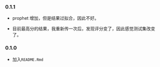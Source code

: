
<!-- README.md is generated from README.Rmd. Please edit that file -->

### 0.1.1

  - prophet 增加，但是结果过拟合，因此不好。

  - 目前最高分的结果，我重新传一次后，发现评分变了，因此感觉测试集改变了。

### 0.1.0

  - 加入`README.Rmd`
